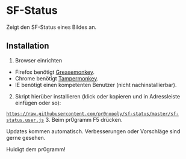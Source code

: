 # SF-Status


Zeigt den SF-Status eines Bildes an.

## Installation
1. Browser einrichten
  - Firefox benötigt [Greasemonkey](https://addons.mozilla.org/de/firefox/addon/greasemonkey/).
  - Chrome benötigt [Tampermonkey](https://chrome.google.com/webstore/detail/tampermonkey/dhdgffkkebhmkfjojejmpbldmpobfkfo?hl=de).
  - IE benötigt einen kompetenten Benutzer (nicht nachinstallierbar).
2. Skript hierüber installieren (klick oder kopieren und in Adressleiste einfügen oder so):

  [`https://raw.githubusercontent.com/pr0nopoly/sf-status/master/sf-status.user.js`](https://raw.githubusercontent.com/pr0nopoly/sf-status/master/sf-status.user.js)
3. Beim pr0gramm F5 drücken.

Updates kommen automatisch. Verbesserungen oder Vorschläge sind gerne gesehen.

Huldigt dem pr0gramm!
